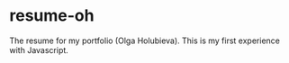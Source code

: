 # resume-oh
The resume for my portfolio (Olga Holubieva). This is my first experience with Javascript.

